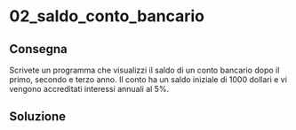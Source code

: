 
# 02_saldo_conto_bancario



## Consegna

Scrivete un programma che visualizzi il saldo di un conto bancario dopo il primo, secondo e terzo anno. Il conto ha un saldo iniziale di 1000 dollari e vi vengono accreditati interessi annuali al 5%.

## Soluzione